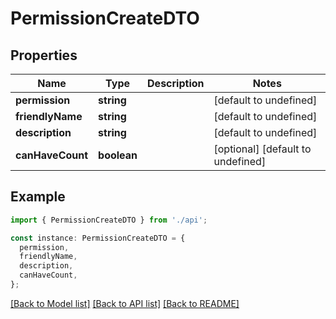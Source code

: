 # PermissionCreateDTO

## Properties

| Name             | Type        | Description | Notes                             |
| ---------------- | ----------- | ----------- | --------------------------------- |
| **permission**   | **string**  |             | [default to undefined]            |
| **friendlyName** | **string**  |             | [default to undefined]            |
| **description**  | **string**  |             | [default to undefined]            |
| **canHaveCount** | **boolean** |             | [optional] [default to undefined] |

## Example

```typescript
import { PermissionCreateDTO } from './api';

const instance: PermissionCreateDTO = {
  permission,
  friendlyName,
  description,
  canHaveCount,
};
```

[[Back to Model list]](../README.md#documentation-for-models) [[Back to API list]](../README.md#documentation-for-api-endpoints) [[Back to README]](../README.md)
